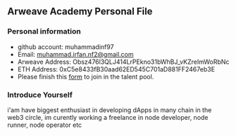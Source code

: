## Arweave Academy Personal File

### Personal information

- github account: muhammadinf97
- Email: muhammad.irfan.nf2@gmail.com
- Arweave Address: Obsz476l3QLJ414LrPEkno31bWhBJ_vKZreImWoRbNc
- ETH Address: 0xC5e8433fB30aad62ED545C701aD881FF2467eb3E
- Please finish this [form](https://docs.google.com/forms/d/e/1FAIpQLSfWA5fIIcBgmRppm3jNz5vmf9Mai_QMVil-2pO4r7YKn_Zhtw/viewform?usp=sf_link) to join in the talent pool.

### Introduce Yourself
 i'am have biggest enthusiast in developing dApps in many chain in the web3 circle, im curently working a freelance in node developer, node runner, node operator etc